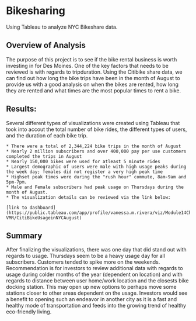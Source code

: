 # Bikesharing
Using Tableau to analyze NYC Bikeshare data.

## Overview of Analysis
The purpose of this project is to see if the bike rental business is worth investing in for Des Moines. One of the key factors that needs to be reviewed is with regards to tripduration.  Using the Citibike share data, we can find out how long the bike trips have been in the month of August to provide us with a good analysis on when the bikes are rented, how long they are rented and what times are the most popular times to rent a bike. 

## Results:
Several different types of visualizations were created using Tableau that took into accout the total number of bike rides, the different types of users, and the duration of each bike trip.

    * There were a total of 2,344,224 bike trips in the month of August
    * Nearly 2 million subscribers and over 400,000 pay per use customers completed the trips in August
    * Nearly 150,000 bikes were used for atleast 5 minute rides
    * Largest demographic of users were male with high usage peaks during the week day; females did not register a very high peak time
    * Highset peak times were during the "rush hour" commute, 8am-9am and 5pm-7pm.
    * Male and Female subscribers had peak usage on Thursdays during the month of August.
    * The visualization details can be reviewed via the link below:

    [link to dashboard] (https://public.tableau.com/app/profile/vanessa.m.rivera/viz/Module14Challenge-VMR/CitiBikeUsageinNYCAugust)

## Summary
After finalizing the visualizations, there was one day that did stand out with regards to usage.   Thursdays seem to be a heavy usage day for all subscribers.    Customers tended to spike more on the weekends.  Recommendation is for investors to review additional data with regards to usage during colder months of the year (dependent on location) and with regards to distance between user home/work location and the closests bike docking station.    This may open up new options to perhaps move some stations closer to other areas dependent on the usage.   Investors would see a benefit to opening such an endeavor in another city as it is a fast and healthy mode of transportation and feeds into the growing trend of healthy eco-friendly living.

